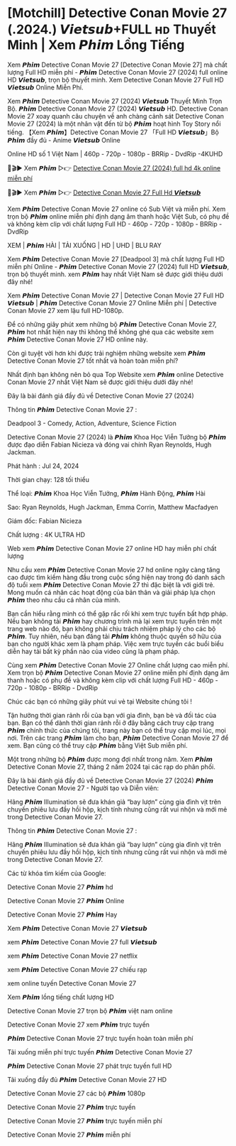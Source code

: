 # [Motchill] Detective Conan Movie 27 (.2024.) 𝙑𝙞𝙚𝙩𝙨𝙪𝙗+FULL ʜᴅ Thuyết Minh | Xem 𝙋𝙝𝙞𝙢 Lồng Tiếng

Xem 𝙋𝙝𝙞𝙢 Detective Conan Movie 27 [Detective Conan Movie 27] mà chất lượng Full HD miễn phí - 𝙋𝙝𝙞𝙢 Detective Conan Movie 27 (2024) full online HD 𝙑𝙞𝙚𝙩𝙨𝙪𝙗, trọn bộ thuyết minh. Xem Detective Conan Movie 27 Full HD 𝙑𝙞𝙚𝙩𝙨𝙪𝙗 Online Miễn Phí.

Xem 𝙋𝙝𝙞𝙢 Detective Conan Movie 27 (2024) 𝙑𝙞𝙚𝙩𝙨𝙪𝙗 Thuyết Minh Trọn Bộ. 𝙋𝙝𝙞𝙢 Detective Conan Movie 27 (2024) 𝙑𝙞𝙚𝙩𝙨𝙪𝙗 HD. Detective Conan Movie 27 xoay quanh câu chuyện về anh chàng cảnh sát Detective Conan Movie 27 (2024) là một nhân vật đến từ bộ 𝙋𝙝𝙞𝙢 hoạt hình Toy Story nổi tiếng. 【Xem 𝙋𝙝𝙞𝙢】Detective Conan Movie 27 「Full HD 𝙑𝙞𝙚𝙩𝙨𝙪𝙗」Bộ 𝙋𝙝𝙞𝙢 đầy đủ - Anime 𝙑𝙞𝙚𝙩𝙨𝙪𝙗 Online

Online HD số 1 Việt Nam | 460p - 720p - 1080p - BRRip - DvdRip -4KUHD

🔴🎬▶ Xem 𝙋𝙝𝙞𝙢 ▷👉 [Detective Conan Movie 27 (2024) full hd 4k online miễn phí](https://animehayconan.blogspot.com/)

🔴🎬▶ Xem 𝙋𝙝𝙞𝙢 ▷👉 [Detective Conan Movie 27 Full Hd 𝙑𝙞𝙚𝙩𝙨𝙪𝙗](https://animehayconan27.blogspot.com/)

Xem 𝙋𝙝𝙞𝙢 Detective Conan Movie 27 online có Sub Việt và miễn phí. Xem trọn bộ 𝙋𝙝𝙞𝙢 online miễn phí định dạng âm thanh hoặc Việt Sub, có phụ đề và không kèm clip với chất lượng Full HD - 460p - 720p - 1080p - BRRip - DvdRip

XEM | 𝙋𝙝𝙞𝙢 HÀI | TẢI XUỐNG | HD | UHD | BLU RAY

Xem 𝙋𝙝𝙞𝙢 Detective Conan Movie 27 [Deadpool 3] mà chất lượng Full HD miễn phí Online - 𝙋𝙝𝙞𝙢 Detective Conan Movie 27 (2024) full HD 𝙑𝙞𝙚𝙩𝙨𝙪𝙗, trọn bộ thuyết minh. xem 𝙋𝙝𝙞𝙢 hay nhất Việt Nam sẽ được giới thiệu dưới đây nhé!

Xem 𝙋𝙝𝙞𝙢 Detective Conan Movie 27 | Detective Conan Movie 27 Full HD 𝙑𝙞𝙚𝙩𝙨𝙪𝙗 | 𝙋𝙝𝙞𝙢 Detective Conan Movie 27 Online Miễn phí | Detective Conan Movie 27 xem lậu full HD-1080p.

Để có những giây phút xem những bộ 𝙋𝙝𝙞𝙢 Detective Conan Movie 27, 𝙋𝙝𝙞𝙢 hot nhất hiện nay thì không thể không ghé qua các website xem 𝙋𝙝𝙞𝙢 Detective Conan Movie 27 HD online này.

Còn gì tuyệt vời hơn khi được trải nghiệm những website xem 𝙋𝙝𝙞𝙢 Detective Conan Movie 27 tốt nhất và hoàn toàn miễn phí?

Nhất định bạn không nên bỏ qua Top Website xem 𝙋𝙝𝙞𝙢 online Detective Conan Movie 27 nhất Việt Nam sẽ được giới thiệu dưới đây nhé!

Đây là bài đánh giá đầy đủ về Detective Conan Movie 27 (2024)

Thông tin 𝙋𝙝𝙞𝙢 Detective Conan Movie 27 :

Deadpool 3 - Comedy, Action, Adventure, Science Fiction

Detective Conan Movie 27 (2024) là 𝙋𝙝𝙞𝙢 Khoa Học Viễn Tưởng bộ 𝙋𝙝𝙞𝙢 được đạo diễn Fabian Nicieza và đóng vai chính Ryan Reynolds, Hugh Jackman.

Phát hành : Jul 24, 2024

Thời gian chạy: 128 tối thiểu

Thể loại: 𝙋𝙝𝙞𝙢 Khoa Học Viễn Tưởng, 𝙋𝙝𝙞𝙢 Hành Động, 𝙋𝙝𝙞𝙢 Hài

Sao: Ryan Reynolds, Hugh Jackman, Emma Corrin, Matthew Macfadyen

Giám đốc: Fabian Nicieza

Chất lượng : 4K ULTRA HD

Web xem 𝙋𝙝𝙞𝙢 Detective Conan Movie 27 online HD hay miễn phí chất lượng

Nhu cầu xem 𝙋𝙝𝙞𝙢 Detective Conan Movie 27 hd online ngày càng tăng cao được tìm kiếm hàng đầu trong cuộc sống hiện nay trong đó danh sách độ tuổi xem 𝙋𝙝𝙞𝙢 Detective Conan Movie 27 thì đặc biệt là với giới trẻ. Mong muốn cá nhân các hoạt động của bản thân và giải pháp lựa chọn 𝙋𝙝𝙞𝙢 theo nhu cầu cá nhân của mình.

Bạn cần hiểu rằng mình có thể gặp rắc rối khi xem trực tuyến bất hợp pháp. Nếu bạn không tải 𝙋𝙝𝙞𝙢 hay chương trình mà lại xem trực tuyến trên một trang web nào đó, bạn không phải chịu trách nhiệm pháp lý cho các bộ 𝙋𝙝𝙞𝙢. Tuy nhiên, nếu bạn đăng tải 𝙋𝙝𝙞𝙢 không thuộc quyền sở hữu của bạn cho người khác xem là phạm pháp. Việc xem trực tuyến các buổi biểu diễn hay tải bất kỳ phần nào của video cũng là phạm pháp.

Cùng xem 𝙋𝙝𝙞𝙢 Detective Conan Movie 27 Online chất lượng cao miễn phí. Xem trọn bộ 𝙋𝙝𝙞𝙢 Detective Conan Movie 27 online miễn phí định dạng âm thanh hoặc có phụ đề và không kèm clip với chất lượng Full HD - 460p - 720p - 1080p - BRRip - DvdRip

Chúc các bạn có những giây phút vui vẻ tại Website chúng tôi !

Tận hưởng thời gian rảnh rỗi của bạn với gia đình, bạn bè và đối tác của bạn. Bạn có thể dành thời gian rảnh rỗi ở đây bằng cách truy cập trang 𝙋𝙝𝙞𝙢 chính thức của chúng tôi, trang này bạn có thể truy cập mọi lúc, mọi nơi. Trên các trang 𝙋𝙝𝙞𝙢 làm cho bạn, 𝙋𝙝𝙞𝙢 Detective Conan Movie 27 để xem. Bạn cũng có thể truy cập 𝙋𝙝𝙞𝙢 bằng Việt Sub miễn phí.

Một trong những bộ 𝙋𝙝𝙞𝙢 được mong đợi nhất trong năm. Xem 𝙋𝙝𝙞𝙢 Detective Conan Movie 27, tháng 2 năm 2024 tại các rạp do phân phối.

Đây là bài đánh giá đầy đủ về Detective Conan Movie 27 (2024) 𝙋𝙝𝙞𝙢 Detective Conan Movie 27 - Người tạo và Diễn viên:

Hãng 𝙋𝙝𝙞𝙢 Illumination sẽ đưa khán giả “bay lượn” cùng gia đình vịt trên chuyến phiêu lưu đầy hồi hộp, kịch tính nhưng cũng rất vui nhộn và mới mẻ trong Detective Conan Movie 27.

Thông tin 𝙋𝙝𝙞𝙢 Detective Conan Movie 27 :

Hãng 𝙋𝙝𝙞𝙢 Illumination sẽ đưa khán giả “bay lượn” cùng gia đình vịt trên chuyến phiêu lưu đầy hồi hộp, kịch tính nhưng cũng rất vui nhộn và mới mẻ trong Detective Conan Movie 27.

Các từ khóa tìm kiếm của Google:

Detective Conan Movie 27 𝙋𝙝𝙞𝙢 hd

Detective Conan Movie 27 𝙋𝙝𝙞𝙢 Online

Detective Conan Movie 27 𝙋𝙝𝙞𝙢 Hay

Xem 𝙋𝙝𝙞𝙢 Detective Conan Movie 27 𝙑𝙞𝙚𝙩𝙨𝙪𝙗

xem 𝙋𝙝𝙞𝙢 Detective Conan Movie 27 full 𝙑𝙞𝙚𝙩𝙨𝙪𝙗

xem 𝙋𝙝𝙞𝙢 Detective Conan Movie 27 netflix

xem 𝙋𝙝𝙞𝙢 Detective Conan Movie 27 chiếu rạp

xem online tuyến Detective Conan Movie 27

Xem 𝙋𝙝𝙞𝙢 lồng tiếng chất lượng HD

Detective Conan Movie 27 trọn bộ 𝙋𝙝𝙞𝙢 việt nam online

Detective Conan Movie 27 xem 𝙋𝙝𝙞𝙢 trực tuyến

𝙋𝙝𝙞𝙢 Detective Conan Movie 27 trực tuyến hoàn toàn miễn phí

Tải xuống miễn phí trực tuyến 𝙋𝙝𝙞𝙢 Detective Conan Movie 27

𝙋𝙝𝙞𝙢 Detective Conan Movie 27 phát trực tuyến full HD

Tải xuống đầy đủ 𝙋𝙝𝙞𝙢 Detective Conan Movie 27 HD

Detective Conan Movie 27 các bộ 𝙋𝙝𝙞𝙢 1080p

Detective Conan Movie 27 𝙋𝙝𝙞𝙢 trực tuyến

Detective Conan Movie 27 𝙋𝙝𝙞𝙢 trực tuyến miễn phí

Detective Conan Movie 27 𝙋𝙝𝙞𝙢 miễn phí

